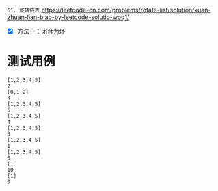 
`61. 旋转链表` https://leetcode-cn.com/problems/rotate-list/solution/xuan-zhuan-lian-biao-by-leetcode-solutio-woq1/
- [x] 方法一：闭合为环

# 测试用例

```
[1,2,3,4,5]
2
[0,1,2]
4
[1,2,3,4,5]
5
[1,2,3,4,5]
4
[1,2,3,4,5]
3
[1,2,3,4,5]
1
[1,2,3,4,5]
0
[]
10
[1]
0
```
